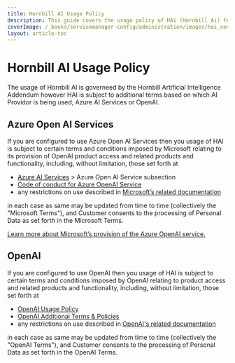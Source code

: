 ```yaml
---
title: Hornbill AI Usage Policy
description: This guide covers the usage policy of HAi (Hornbill Ai) features within your environment. 
coverImage: /_books/servicemanager-config/administration/images/hai_cover.jpg
layout: article-toc
---
```


# Hornbill AI Usage Policy
The usage of Hornbill AI is governeed by the Hornbill Artificial Intelligence Addendum however HAI is subject to additional terms based on which AI Providor is being used, Azure AI Services or OpenAI.

## Azure Open AI Services
If you are configured to use Azure Open AI Services then you usage of HAI is subject to certain terms and conditions imposed by Microsoft relating to its provision of OpenAI product access and related products and functionality, including, without limitation, those set forth at

* [Azure AI Services](https://www.microsoft.com/licensing/terms/productoffering/MicrosoftAzure/EAEAS) > Azure Open AI Service subsection
* [Code of conduct for Azure OpenAI Service](https://learn.microsoft.com/en-us/legal/cognitive-services/openai/code-of-conduct)
* any restrictions on use described in [Microsoft’s related documentation](https://learn.microsoft.com/en-us/azure/ai-services/openai/)

in each case as same may be updated from time to time (collectively the "Microsoft Terms"), and Customer consents to the processing of Personal Data as set forth in the Microsoft Terms. 

[Learn more about Microsoft’s provision of the Azure OpenAI service.](https://learn.microsoft.com/en-us/legal/cognitive-services/openai/transparency-note?context=%2Fazure%2Fcognitive-services%2Fopenai%2Fcontext%2Fcontext&tabs=text)


## OpenAI

If you are configured to use OpenAI then you usage of HAI is subject to certain terms and conditions imposed by OpenAI relating to product access and related products and functionality, including, without limitation, those set forth at

* [OpenAI Usage Policy](https://openai.com/policies/usage-policies/)
* [OpenAI Additional Terms & Policies](https://openai.com/policies/)
* any restrictions on use described in [OpenAI's related documentation](https://platform.openai.com/docs/introduction)

in each case as same may be updated from time to time (collectively the "OpenAI Terms"), and Customer consents to the processing of Personal Data as set forth in the OpenAI Terms. 
